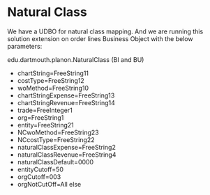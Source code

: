 # Natural Class

We have a UDBO for natural class mapping. And we are running this solution extension on order lines Business Object with the below parameters:

edu.dartmouth.planon.NaturalClass (BI and BU)

- chartString=FreeString11
- costType=FreeString12
- woMethod=FreeString10
- chartStringExpense=FreeString13
- chartStringRevenue=FreeString14
- trade=FreeInteger1
- org=FreeString1
- entity=FreeString21
- NCwoMethod=FreeString23
- NCcostType=FreeString22
- naturalClassExpense=FreeString2
- naturalClassRevenue=FreeString4
- naturalClassDefault=0000
- entityCutoff=50
- orgCutoff=003
- orgNotCutOff=All else
